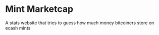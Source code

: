 # Mint Marketcap
A stats website that tries to guess how much money bitcoiners store on ecash mints
